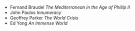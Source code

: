 - Fernand Braudel _The Mediterranean in the Age of Phillip II_
- John Paulos _Innumeracy_
- Geoffrey Parker _The World Crisis_
- Ed Yong _An Immense World_
